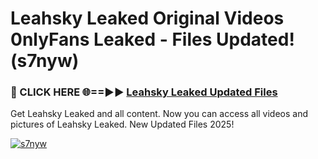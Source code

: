 # Leahsky Leaked Original Videos 0nlyFans Leaked - Files Updated! (s7nyw)

<h3>🔴 CLICK HERE 🌐==►► <a href="https://tinyurl.com/3hn5wdd3" rel="nofollow">Leahsky Leaked Updated Files</a></h3>

Get Leahsky Leaked and all content. Now you can access all videos and pictures of Leahsky Leaked. New Updated Files 2025!

[![s7nyw](https://i.imgur.com/4HnBqBT.gif)](https://tinyurl.com/3hn5wdd3)
